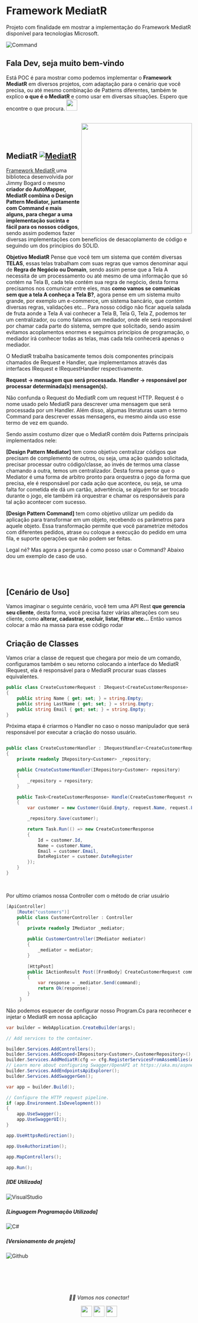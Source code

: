# Framework MediatR 

Projeto com finalidade em mostrar a implementação do Framework MediatR disponível para tecnologias Microsoft.

![Command](https://refactoring.guru/images/patterns/content/command/command-comic-1.png?id=551df832f445080976f3116e0dc120c9)


### <h2>Fala Dev, seja muito bem-vindo
   Está POC é para mostrar como podemos implementar o <b>Framework MediatR</b> em diversos projetos, com adaptação para o cenário que você precisa, ou até mesmo combinação de Patterns diferentes, também te explico <b>o que é o MediatR</b> e como usar em diversas situações. Espero que encontre o que procura. <img src="https://media.giphy.com/media/WUlplcMpOCEmTGBtBW/giphy.gif" width="30"> 
</em></p></h5>
  
  </br>
  


<img align="right" src="https://methodpoet.com/wp-content/uploads/2022/06/mediator-pattern-solution.png" width="300" height="300"/>


</br></br>

### <h2>MediatR <a href="https://github.com/jbogard/MediatR" target="_blank"><img alt="MediatR" src="https://img.shields.io/badge/MediatR-blue?style=flat&logo=google-chrome"></a>

 <a href="https://jimmybogard.com/tag/mediatr/" target="_blank">Framework MediatR </a> uma biblioteca desenvolvida por Jimmy Bogard o mesmo <b>criador do AutoMapper, MediatR combina o Design Pattern Mediator, juntamente com Command e mais alguns, para chegar a uma implementação sucinta e fácil para os nossos códigos</b>, sendo assim podemos fazer diversas implementações com benefícios de desacoplamento de código e seguindo um dos princípios do SOLID.
 
<b>Objetivo MediatR</b> Pense que você tem um sistema que contém diversas <b>TELAS</b>, essas telas trabalham com suas regras que vamos denominar aqui de  <b>Regra de Negócio ou Domain</b>, sendo assim pense que a Tela A necessita de um processamento ou até mesmo de uma informação que só contém na Tela B, cada tela contém sua regra de negócio, desta forma precisamos nos comunicar entre eles, mas <b>como vamos se comunicas sem que a tela A conheça a Tela B?</b>, agora pense em um sistema muito grande, por exemplo um e-commerce, um sistema bancário, que contém diversas regras, validações etc... Para nosso código não ficar aquela salada de fruta aonde a Tela A vai conhecer a Tela B, Tela G, Tela Z, podemos ter um centralizador, ou como falamos um mediador, onde ele será responsável por chamar cada parte do sistema, sempre que solicitado, sendo assim evitamos acoplamentos enormes e seguimos princípios de programação, o mediador irá conhecer todas as telas, mas cada tela conhecerá apenas o mediador.
   
O MediatR trabalha basicamente temos dois componentes principais chamados de Request e Handler, que implementamos através das interfaces IRequest e IRequestHandler<TRequest> respectivamente.

   <b>Request → mensagem que será processada.</b>
   <b>Handler → responsável por processar determinada(s) mensagen(s).</b>
   
Não confunda o Request do MediatR com um request HTTP. Request é o nome usado pelo MediatR para descrever uma mensagem que será processada por um Handler. Além disso, algumas literaturas usam o termo Command para descrever essas mensagens, eu mesmo ainda uso esse termo de vez em quando.
   
Sendo assim costumo dizer que o MediatR contêm dois Patterns principais implementados nele:
   
   <b>[Design Pattern Mediator]</b> tem como objetivo centralizar códigos que precisam de complemento de outros, ou seja, uma ação quando solicitada, precisar processar outro código/classe, ao invés de termos uma classe chamando a outra, temos um centralizador. Desta forma pense que o Mediator é uma forma de arbitro pronto para orquestra o jogo da forma que precisa, ele é responsável por cada ação que acontece, ou seja, se uma falta for cometida ele dá um cartão, advertência, se alguém for ser trocado durante o jogo, ele também irá orquestrar e chamar os responsáveis para tal ação acontecer com sucesso.
   
   <b>[Design Pattern Command]</b> tem como objetivo utilizar um pedido da aplicação para transformar em um objeto, recebendo os parâmetros para aquele objeto. Essa transformação permite que você parametrize métodos com diferentes pedidos, atrase ou coloque a execução do pedido em uma fila, e suporte operações que não podem ser feitas.   


   
   
Legal né? Mas agora a pergunta é como posso usar o Command? Abaixo dou um exemplo de caso de uso.

</br></br>

### <h2>[Cenário de Uso]
Vamos imaginar o seguinte cenário, você tem uma API Rest <b>que gerencia seu cliente</b>, desta forma, você precisa fazer várias alterações com seu cliente, como <b>alterar, cadastrar, excluir, listar, filtrar etc...</b> Então vamos colocar a mão na massa para esse código rodar

### <h2> Criação de Classes

Vamos criar a classe de request que chegara por meio de um comando, configuramos também o seu retorno colocando a interface do MediatR IRequest, ela é responsável para o MediatR procurar suas classes equivalentes.
```C#
public class CreateCustomerRequest : IRequest<CreateCustomerResponse>
{
    public string Name { get; set; } = string.Empty;
    public string LastName { get; set; } = string.Empty;
    public string Email { get; set; } = string.Empty;
}
```

Próxima etapa é criarmos o Handler no caso o nosso manipulador que será responsável por executar a criação do nosso usuário.
```C#

public class CreateCustomerHandler : IRequestHandler<CreateCustomerRequest, CreateCustomerResponse>
{
    private readonly IRepository<Customer> _repository;

    public CreateCustomerHandler(IRepository<Customer> repository)
    {
        _repository = repository;
    }

    public Task<CreateCustomerResponse> Handle(CreateCustomerRequest request, CancellationToken cancellationToken)
    {
        var customer = new Customer(Guid.Empty, request.Name, request.LastName, request.Email);

        _repository.Save(customer);

        return Task.Run(() => new CreateCustomerResponse
        {
            Id = customer.Id,
            Name = customer.Name,
            Email = customer.Email,
            DateRegister = customer.DateRegister
        });
    }
}
```
</br>

Por ultimo criamos nossa Controller com o método de criar usuário
```C#
[ApiController]
    [Route("customers")]
    public class CustomerController : Controller
    {
        private readonly IMediator _mediator;

        public CustomerController(IMediator mediator)
        {
            _mediator = mediator;
        }
        
        [HttpPost]
        public IActionResult Post([FromBody] CreateCustomerRequest command)
        {
            var response = _mediator.Send(command);
            return Ok(response);
        }
     }
```

Não podemos esquecer de configurar nosso Program.Cs para reconhecer e injetar o MediatR em nossa aplicação

```C#
var builder = WebApplication.CreateBuilder(args);

// Add services to the container.

builder.Services.AddControllers();
builder.Services.AddScoped<IRepository<Customer>,CustomerRepository>();
builder.Services.AddMediatR(cfg => cfg.RegisterServicesFromAssemblies(Assembly.GetExecutingAssembly()));
// Learn more about configuring Swagger/OpenAPI at https://aka.ms/aspnetcore/swashbuckle
builder.Services.AddEndpointsApiExplorer();
builder.Services.AddSwaggerGen();

var app = builder.Build();

// Configure the HTTP request pipeline.
if (app.Environment.IsDevelopment())
{
    app.UseSwagger();
    app.UseSwaggerUI();
}

app.UseHttpsRedirection();

app.UseAuthorization();

app.MapControllers();

app.Run();


```


### <h5> [IDE Utilizada]</h5>
![VisualStudio](https://img.shields.io/badge/Visual_Studio_2019-000000?style=for-the-badge&logo=visual%20studio&logoColor=purple)

### <h5> [Linguagem Programação Utilizada]</h5>
![C#](https://img.shields.io/badge/C%23-000000?style=for-the-badge&logo=c-sharp&logoColor=purple)

### <h5> [Versionamento de projeto] </h5>
![Github](http://img.shields.io/badge/-Github-000000?style=for-the-badge&logo=Github&logoColor=green)

</br></br></br></br>


<p align="center">
  <i>🤝🏻 Vamos nos conectar!</i>

  <p align="center">
    <a href="https://www.linkedin.com/in/gusta-nascimento/" alt="Linkedin"><img src="https://github.com/nitish-awasthi/nitish-awasthi/blob/master/174857.png" height="30" width="30"></a>
    <a href="https://www.instagram.com/gusta.nascimento/" alt="Instagram"><img src="https://github.com/nitish-awasthi/nitish-awasthi/blob/master/instagram-logo-png-transparent-background-hd-3.png" height="30" width="30"></a>
    <a href="mailto:caous.g@gmail.com" alt="E-mail"><img src="https://github.com/nitish-awasthi/nitish-awasthi/blob/master/gmail-512.webp" height="30" width="30"></a>   
  </p>
